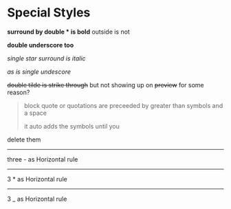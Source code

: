 Special Styles
=

**surround by double * is bold** outside is not

__double underscore too__

*single star surround is italic*

_as is single undescore_

~~double tilde is strike through~~ but not showing up on ~~preview~~ for some reason?

> block quote or quotations are preceeded by greater than symbols and a space
>
>  it auto adds the symbols until you

delete them

---
three - as Horizontal rule

***
3 * as Horizontal rule

___
3 _ as Horizontal rule
